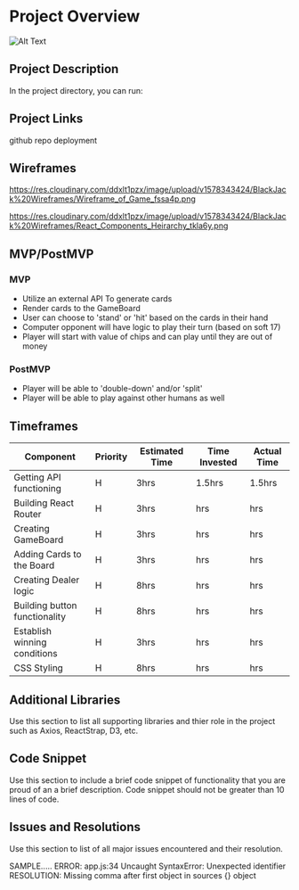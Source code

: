# Project Overview

![Alt Text](https://media.giphy.com/media/5yYoECDolGySFHKZYl/giphy.gif)

## Project Description

In the project directory, you can run:

## Project Links

github repo
deployment

## Wireframes

https://res.cloudinary.com/ddxlt1pzx/image/upload/v1578343424/BlackJack%20Wireframes/Wireframe_of_Game_fssa4p.png

https://res.cloudinary.com/ddxlt1pzx/image/upload/v1578343424/BlackJack%20Wireframes/React_Components_Heirarchy_tkla6y.png

## MVP/PostMVP

### MVP

- Utilize an external API To generate cards
- Render cards to the GameBoard
- User can choose to 'stand' or 'hit' based on the cards in their hand
- Computer opponent will have logic to play their turn (based on soft 17)
- Player will start with value of chips and can play until they are out of money

### PostMVP

- Player will be able to 'double-down' and/or 'split'
- Player will be able to play against other humans as well

## Timeframes

| Component                     | Priority | Estimated Time | Time Invested | Actual Time |
| ----------------------------- | -------- | -------------- | ------------- | ----------- |
| Getting API functioning       | H        | 3hrs           | 1.5hrs        | 1.5hrs      |
| Building React Router         | H        | 3hrs           | hrs           | hrs         |
| Creating GameBoard            | H        | 3hrs           | hrs           | hrs         |
| Adding Cards to the Board     | H        | 3hrs           | hrs           | hrs         |
| Creating Dealer logic         | H        | 8hrs           | hrs           | hrs         |
| Building button functionality | H        | 8hrs           | hrs           | hrs         |
| Establish winning conditions  | H        | 3hrs           | hrs           | hrs         |
| CSS Styling                   | H        | 8hrs           | hrs           | hrs         |

## Additional Libraries

Use this section to list all supporting libraries and thier role in the project such as Axios, ReactStrap, D3, etc.

## Code Snippet

Use this section to include a brief code snippet of functionality that you are proud of an a brief description. Code snippet should not be greater than 10 lines of code.

## Issues and Resolutions

Use this section to list of all major issues encountered and their resolution.

SAMPLE.....
ERROR: app.js:34 Uncaught SyntaxError: Unexpected identifier
RESOLUTION: Missing comma after first object in sources {} object

